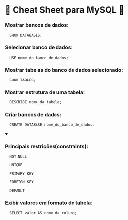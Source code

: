 <h1>🐬 Cheat Sheet para MySQL 🐬</h1>

<h3>Mostrar bancos de dados:</h3>

``` 
  SHOW DATABASES;
```

<h3>Selecionar banco de dados:</h3>

``` 
  USE nome_do_banco_de_dados;
```

<h3>Mostrar tabelas do banco de dados selecionado:</h3>

``` 
  SHOW TABLES;
```

<h3>Mostrar estrutura de uma tabela:</h3>

``` 
  DESCRIBE nome_da_tabela;
```

<h3>Criar bancos de dados:</h3>

``` 
  CREATE DATABASE nome_do_banco_de_dados;
```

<details open>
  <summary>
    <h3>Principais restrições(constraints):</h3>
  </summary>
  
  ```
    NOT NULL
  ```
  ```
    UNIQUE
  ```
  ```
    PRIMARY KEY
  ```
  ```
    FOREIGN KEY
  ```
  ```
    DEFAULT
  ```
</details>

<h3>Exibir valores em formato de tabela:</h3>

``` 
  SELECT valor AS nome_da_coluna;
```
